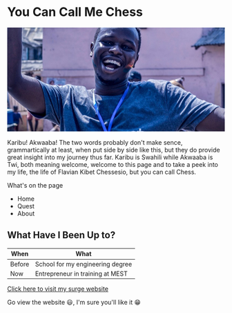 # You Can Call Me Chess

![picture of Chess](/images/md-header.jpg)

Karibu! Akwaaba! The two words probably don't make sence, grammartically at least, when put side by side like this, but they do provide great insight into my journey thus far. Karibu is Swahili while Akwaaba is Twi, both meaning welcome, welcome to this page and to take a peek into my life, the life of Flavian Kibet Chessesio, but you can call Chess.

What's on the page

* Home
* Quest
* About

## What Have I Been Up to?

|   When   |   What   |
|----------|----------|
|   Before   |   School for my engineering degree   |
|   Now   |   Entrepreneur in training at MEST   |


[Click here to visit my surge website](https://kibetchessesio.surge.sh)

Go view the website :smiley:, I'm sure you'll like it :grin: